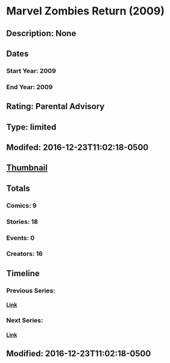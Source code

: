 # Marvel Zombies Return (2009)
## Description: None
## Dates
### Start Year: 2009
### End Year: 2009
## Rating: Parental Advisory
## Type: limited
## Modifed: 2016-12-23T11:02:18-0500
## [Thumbnail](http://i.annihil.us/u/prod/marvel/i/mg/9/80/585d4a7ccb148.jpg)
## Totals
### Comics: 9
### Stories: 18
### Events: 0
### Creators: 16
## Timeline
### Previous Series: 
#### [Link]()
### Next Series: 
#### [Link]()
## Modified: 2016-12-23T11:02:18-0500